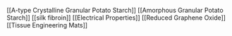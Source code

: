 [[A-type Crystalline Granular Potato Starch]]
[[Amorphous Granular Potato Starch]]
[[silk fibroin]]
[[Electrical Properties]]
[[Reduced Graphene Oxide]]
[[Tissue Engineering Mats]]
